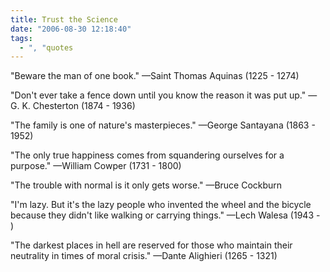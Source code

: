 ```yaml
---
title: Trust the Science
date: "2006-08-30 12:18:40"
tags:
  - ", "quotes
---
```

"Beware the man of one book." &mdash;Saint Thomas Aquinas (1225 - 1274)

"Don't ever take a fence down until you know the reason it was put up." &mdash;G. K. Chesterton (1874 - 1936)

"The family is one of nature's masterpieces." &mdash;George Santayana (1863 - 1952)

"The only true happiness comes from squandering ourselves for a purpose." &mdash;William Cowper (1731 - 1800)

"The trouble with normal is it only gets worse." &mdash;Bruce Cockburn

"I'm lazy. But it's the lazy people who invented the wheel and the bicycle because they didn't like walking or carrying things." &mdash;Lech Walesa (1943 - )

"The darkest places in hell are reserved for those who maintain their neutrality in times of moral crisis." &mdash;Dante Alighieri (1265 - 1321)

